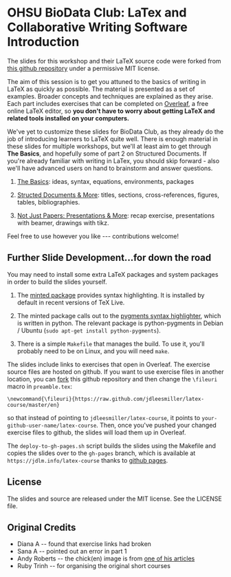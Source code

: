 OHSU BioData Club:  LaTex and Collaborative Writing Software Introduction
============
The slides for this workshop and their LaTeX source
code were forked from [this github repository](https://github.com/jdleesmiller/latex-course) under a permissive MIT license.

The aim of this session is to get you attuned to the basics of writing in LaTeX as quickly as possible. The material is presented as a set of examples.  Broader concepts and techniques are explained as they arise. Each part includes exercises that can be completed on [Overleaf](https://www.overleaf.com), a free online LaTeX editor, so **you don't have to worry about getting LaTeX and related tools installed on your computers.**

We've yet to customize these slides for BioData Club, as they already do the job of introducing learners to LaTeX quite well. There is enough material in these slides for multiple workshops, but we'll at least aim to get through **The Basics**, and hopefully some of part 2 on Structured Documents.  If you're already familiar with writing in LaTex, you should skip forward - also we'll have advanced users on hand to brainstorm and answer questions. 

1. [The Basics](http://jdleesmiller.github.io/latex-course/en/part1.pdf): ideas, syntax, equations, environments, packages

1. [Structed Documents &
More](http://jdleesmiller.github.io/latex-course/en/part2.pdf): titles, sections, cross-references, figures, tables, bibliographies.

1. [Not Just Papers: Presentations & More](http://jdleesmiller.github.io/latex-course/en/part3.pdf): recap exercise, presentations with beamer, drawings with
tikz.

Feel free to use however you like --- contributions welcome!

Further Slide Development...for down the road
-----------

You may need to install some extra LaTeX packages and system packages in order
to build the slides yourself.

1. The [minted package](http://www.ctan.org/pkg/minted) provides syntax
highlighting. It is installed by default in recent versions of TeX Live.

1. The minted package calls out to the
[pygments syntax highlighter](http://pygments.org/), which is written in python.
The relevant package is python-pygments in Debian / Ubuntu
(`sudo apt-get install python-pygments`).

1. There is a simple `Makefile` that manages the build. To use it, you'll
probably need to be on Linux, and you will need `make`.

The slides include links to exercises that open in Overleaf. The exercise
source files are hosted on github. If you want to use exercise files in another
location, you can [fork](https://help.github.com/articles/fork-a-repo) this
github repository and then change the `\fileuri` macro in `preamble.tex`:
```
\newcommand{\fileuri}{https://raw.github.com/jdleesmiller/latex-course/master/en}
```
so that instead of pointing to `jdleesmiller/latex-course`, it points to
`your-github-user-name/latex-course`. Then, once you've pushed your changed
exercise files to github, the slides will load them up in Overleaf.

The `deploy-to-gh-pages.sh` script builds the slides using the Makefile and
copies the slides over to the `gh-pages` branch, which is available at
`https://jdlm.info/latex-course` thanks to
[github pages](http://pages.github.com/).

License
-------

The slides and source are released under the MIT license. See the LICENSE file.

Original Credits
-------

* Diana A -- found that exercise links had broken
* Sana A -- pointed out an error in part 1
* Andy Roberts -- the chick(en) image is from [one of his articles](http://www.andy-roberts.net/writing/latex/importing_images)
* Ruby Trinh -- for organising the original short courses
